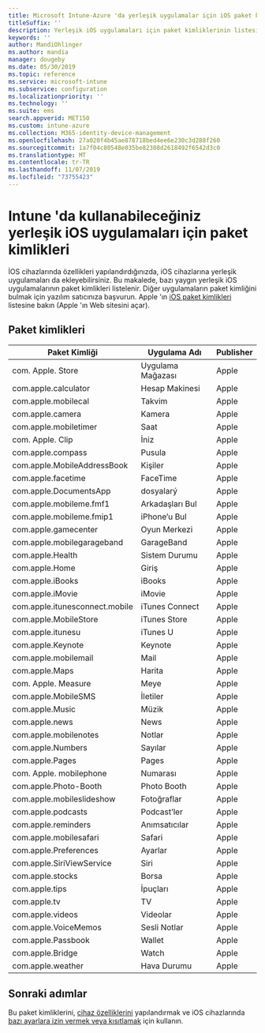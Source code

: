 ```yaml
---
title: Microsoft Intune-Azure 'da yerleşik uygulamalar için iOS paket kimlikleri | Microsoft Docs
titleSuffix: ''
description: Yerleşik iOS uygulamaları için paket kimliklerinin listesini görüntüleyin. Microsoft Intune ' deki cihaz yapılandırma profilleri ve ilkelerindeki uygulamalara açıkça izin vermek için bu paket kimliklerini kullanın.
keywords: ''
author: MandiOhlinger
ms.author: mandia
manager: dougeby
ms.date: 05/30/2019
ms.topic: reference
ms.service: microsoft-intune
ms.subservice: configuration
ms.localizationpriority: ''
ms.technology: ''
ms.suite: ems
search.appverid: MET150
ms.custom: intune-azure
ms.collection: M365-identity-device-management
ms.openlocfilehash: 27a020f4b45ae878718bed4ee6e230c3d288f260
ms.sourcegitcommit: 1a7f04c80548e035be82308d2618492f6542d3c0
ms.translationtype: MT
ms.contentlocale: tr-TR
ms.lasthandoff: 11/07/2019
ms.locfileid: "73755423"
---
```

# <a name="bundle-ids-for-built-in-ios-apps-you-can-use-in-intune"></a>Intune 'da kullanabileceğiniz yerleşik iOS uygulamaları için paket kimlikleri

İOS cihazlarında özellikleri yapılandırdığınızda, iOS cihazlarına yerleşik uygulamaları da ekleyebilirsiniz. Bu makalede, bazı yaygın yerleşik iOS uygulamalarının paket kimlikleri listelenir. Diğer uygulamaların paket kimliğini bulmak için yazılım satıcınıza başvurun. Apple 'ın [iOS paket kimlikleri](https://support.apple.com/guide/mdm/ios-bundle-ids-mdm90f60c1ce/web) listesine bakın (Apple 'ın Web sitesini açar).

## <a name="bundle-ids"></a>Paket kimlikleri

| Paket Kimliği                   | Uygulama Adı     | Publisher |
|-----------------------------|--------------|-----------|
| com. Apple. Store             | Uygulama Mağazası    | Apple     |
| com.apple.calculator        | Hesap Makinesi   | Apple     |
| com.apple.mobilecal         | Takvim     | Apple     |
| com.apple.camera            | Kamera       | Apple     |
| com.apple.mobiletimer       | Saat        | Apple     |
| com. Apple. Clip             | İniz        | Apple     |
| com.apple.compass           | Pusula      | Apple     |
| com.apple.MobileAddressBook | Kişiler     | Apple     |
| com.apple.facetime          | FaceTime     | Apple     |
| com.apple.DocumentsApp      | dosyalarý        | Apple     |
| com.apple.mobileme.fmf1     | Arkadaşları Bul | Apple     |
| com.apple.mobileme.fmip1    | iPhone’u Bul  | Apple     |
| com.apple.gamecenter        | Oyun Merkezi  | Apple     |
| com.apple.mobilegarageband  | GarageBand   | Apple     |
| com.apple.Health            | Sistem Durumu       | Apple     |
| com.apple.Home              | Giriş         | Apple     |
| com.apple.iBooks            | iBooks       | Apple     |
| com.apple.iMovie            | iMovie       | Apple     |
| com.apple.itunesconnect.mobile | iTunes Connect | Apple |
| com.apple.MobileStore       | iTunes Store | Apple     |
| com.apple.itunesu           | iTunes U     | Apple     |
| com.apple.Keynote           | Keynote      | Apple     |
| com.apple.mobilemail        | Mail         | Apple     |
| com.apple.Maps              | Harita         | Apple     |
| com. Apple. Measure           | Meye      | Apple     |
| com.apple.MobileSMS         | İletiler     | Apple     |
| com.apple.Music             | Müzik        | Apple     |
| com.apple.news              | News         | Apple     |
| com.apple.mobilenotes       | Notlar        | Apple     |
| com.apple.Numbers           | Sayılar      | Apple     |
| com.apple.Pages             | Pages        | Apple     |
| com. Apple. mobilephone       | Numarası        | Apple     |
| com.apple.Photo-Booth       | Photo Booth  | Apple     |
| com.apple.mobileslideshow   | Fotoğraflar       | Apple     |
| com.apple.podcasts          | Podcast’ler     | Apple     |
| com.apple.reminders         | Anımsatıcılar    | Apple     |
| com.apple.mobilesafari      | Safari       | Apple     |
| com.apple.Preferences       | Ayarlar     | Apple     |
| com.apple.SiriViewService   | Siri         | Apple     |
| com.apple.stocks            | Borsa       | Apple     |
| com.apple.tips              | İpuçları         | Apple     |
| com.apple.tv                | TV           | Apple     |
| com.apple.videos            | Videolar       | Apple     |
| com.apple.VoiceMemos        | Sesli Notlar   | Apple     |
| com.apple.Passbook          | Wallet       | Apple     |
| com.apple.Bridge            | Watch        | Apple     |
| com.apple.weather           | Hava Durumu      | Apple     |      

## <a name="next-steps"></a>Sonraki adımlar

Bu paket kimliklerini, [cihaz özelliklerini](ios-device-features-settings.md) yapılandırmak ve iOS cihazlarında [bazı ayarlara izin vermek veya kısıtlamak](device-restrictions-ios.md) için kullanın.
